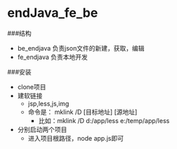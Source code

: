endJava_fe_be
=============


###结构

- be_endjava 负责json文件的新建，获取，编辑
- fe_endjava 负责本地开发

###安装

- clone项目
- 建软链接
	- jsp,less,js,img
	- 命令是： mklink /D [目标地址] [源地址]
		- 比如：mklink /D d:/app/less e:/temp/app/less
- 分别启动两个项目
	- 进入项目根路径，node app.js即可

